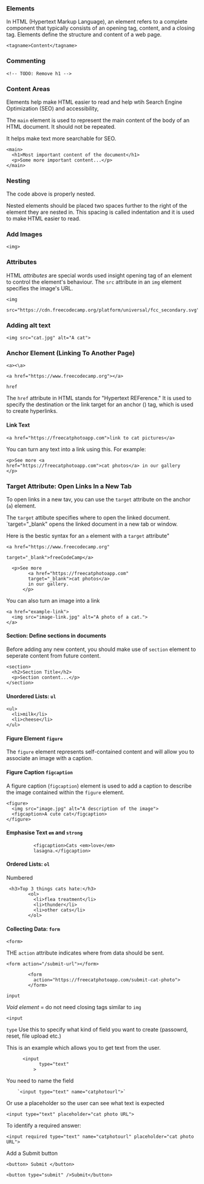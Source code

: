 ### Elements

In HTML (Hypertext Markup Language), an element refers to a complete component that typically consists of an opening tag, content, and a closing tag. Elements define the structure and content of a web page.

```
<tagname>Content</tagname>
```

### Commenting

```
<!-- TODO: Remove h1 -->
```

### Content Areas

Elements help make HTML easier to read and help wtih Search Engine Optimization (SEO) and accessibility,

The `main` element is used to represent the main content of the body of an HTML document. It should not be repeated.

It helps make text more searchable for SEO.

```
<main>
  <h1>Most important content of the document</h1>
  <p>Some more important content...</p>
</main>
```

### Nesting

The code above is properly nested.

Nested elements should be placed two spaces further to the right of the element they are nested in. This spacing is called indentation and it is used to make HTML easier to read.

### Add Images

`<img>`

### Attributes

HTML _attributes_ are special words used insight opening tag of an element to control the element's behaviour. The `src` attribute in an `img` element specifies the image's URL.

```
<img

src="https://cdn.freecodecamp.org/platform/universal/fcc_secondary.svg">

```
### Adding alt text
```
<img src="cat.jpg" alt="A cat">
```

### Anchor Element (Linking To Another Page)
`<a><\a>`

```
<a href="https://www.freecodecamp.org"></a>
```
`href`

The `href` attribute in HTML stands for "Hypertext REFerence." It is used to specify the destination or the link target for an anchor (<a>) tag, which is used to create hyperlinks.

#### Link Text

`<a href="https://freecatphotoapp.com">link to cat pictures</a>`

You can turn any text into a link using this. For example:

```
<p>See more <a
href="https://freecatphotoapp.com">cat photos</a> in our gallery 
</p>
```

### Target Attribute: Open Links In a New Tab

To open links in a new tav, you can use the `target` attribute on the anchor (`a`) element.

The `target` attibute specifies where to open the linked document. `target="_blank" opens the linked document in a new tab or window.

Here is the bestic syntax for an `a` element with a `target` attribute"

```
<a href="https://www.freecodecamp.org"

target="_blank">freeCodeCamp</a>

```

````
  <p>See more 
        <a href="https://freecatphotoapp.com"
        target="_blank">cat photos</a> 
        in our gallery.
      </p>
````

You can also turn an image into a link

````
<a href="example-link">
  <img src="image-link.jpg" alt="A photo of a cat.">
</a>
````

#### Section: Define sections in documents

Before adding any new content, you should make use of `section` element to seperate content from future content.

````
<section>
  <h2>Section Title</h2>
  <p>Section content...</p>
</section>
````

#### Unordered Lists: `ul`

````
<ul>
  <li>milk</li>
  <li>cheese</li>
</ul>
````

#### Figure Element `figure`

The `figure` element represents self-contained content and will allow you to associate an image with a caption.

#### Figure Caption `figcaption`

A figure caption (`figcaption`) element is used to add a caption to describe the image contained within the `figure` element.

````
<figure>
  <img src="image.jpg" alt="A description of the image">
  <figcaption>A cute cat</figcaption>
</figure>
````


#### Emphasise Text `em` and `strong`
````
          <figcaption>Cats <em>love</em> 
          lasagna.</figcaption>
````
#### Ordered Lists: `ol`

Numbered

````
 <h3>Top 3 things cats hate:</h3>
        <ol>
          <li>flea treatment</li>
          <li>thunder</li>
          <li>other cats</li>
        </ol>
`````

#### Collecting Data: `form`

`<form>`

THE `action` attribute indicates where from data should be sent.

`<form action="/submit-url"></form>`

````
        <form
          action="https://freecatphotoapp.com/submit-cat-photo">
        </form>
`````

`input`

_Void element_ = do not need closing tags similar to `img`

`<input`

`type` Use this to specify what kind of field you want to create (passowrd, reset, file upload etc.)

This is an example which allows you to get text from the user.

````
      <input
            type="text"
          >
````

You need to name the field

        `<input type="text" name="catphotourl">`

Or use a placeholder so the user can see what text is expected

`<input type="text" placeholder="cat photo URL">`

To identify a required answer:

`<input required type="text" name="catphotourl" placeholder="cat photo URL">`

Add a Submit button 

`<button> Submit </button>` 

`<button type="submit" />Submit</button>`






